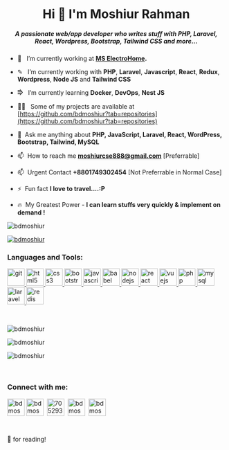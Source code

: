 <h1 align="center">Hi 👋 I'm Moshiur Rahman</h1>

<h5 align="center">A passionate web/app developer who writes stuff with PHP, Laravel, React, Wordpress, Bootstrap, Tailwind CSS and more...</h5>


- 🔭  &nbsp; I’m currently working at **[MS ElectroHome](https://www.mselectrohome.com/).**

- ✎ &nbsp; I’m currently working with  **PHP**, **Laravel**, **Javascript**, **React**, **Redux**, **Wordpress**, **Node JS** and **Tailwind CSS**

- ⭆  &nbsp; I’m currently learning **Docker**, **DevOps**, **Nest JS**

- 👨‍💻  &nbsp; Some of my projects are available at [https://github.com/bdmoshiur?tab=repositories](https://github.com/bdmoshiur?tab=repositories)

- 💬  &nbsp;Ask me anything about **PHP, JavaScript, Laravel, React, WordPress, Bootstrap, Tailwind, MySQL**

- 📫  &nbsp;How to reach me **moshiurcse888@gmail.com** [Preferrable]

- 📫  &nbsp;Urgent Contact **+8801749302454** [Not Preferrable in Normal Case]

- ⚡  &nbsp;Fun fact **I love to travel....:P**

- 🔥 &nbsp;My Greatest Power - **I can learn stuffs very quickly & implement on demand !**


<p align="left"> <img src="https://komarev.com/ghpvc/?username=bdmoshiur&label=Profile%20views&color=0e75b6&style=flat" alt="bdmoshiur" /> </p>

<p align="left"> <a href="https://github.com/ryo-ma/github-profile-trophy"><img src="https://github-profile-trophy.vercel.app/?username=bdmoshiur" alt="bdmoshiur" /></a> </p>

<h3 align="left">Languages and Tools:</h3>

<p align="left"><a href="https://git-scm.com/" target="_blank"> <img src="https://www.vectorlogo.zone/logos/git-scm/git-scm-icon.svg" alt="git" width="40" height="40"/> </a> <a href="https://www.w3.org/html/" target="_blank"> <img src="https://img.icons8.com/dusk/64/000000/html-5.png" alt="html5" width="40" height="40"/> </a><a href="https://www.w3schools.com/css/" target="_blank"> <img src="https://img.icons8.com/color/48/000000/css3.png" alt="css3" width="40" height="40"/> </a><a href="https://getbootstrap.com" target="_blank"> <img src="https://img.icons8.com/color/48/000000/bootstrap.png" alt="bootstrap" width="40" height="40"/> </a><a href="https://developer.mozilla.org/en-US/docs/Web/JavaScript" target="_blank"> <img src="https://img.icons8.com/color/48/000000/javascript.png" alt="javascript" width="40" height="40"/> </a><a href="https://babeljs.io/" target="_blank"> <img src="https://img.icons8.com/wired/64/000000/babel.png" alt="babel" width="40" height="40"/> </a><a href="https://nodejs.org" target="_blank"> <img src="https://img.icons8.com/color/48/000000/nodejs.png" alt="nodejs" width="40" height="40"/> </a><a href="https://reactjs.org/" target="_blank"> <img src="https://img.icons8.com/plasticine/48/000000/react.png" alt="react" width="40" height="40"/> </a><a href="https://vuejs.org/" target="_blank"> <img src="https://img.icons8.com/color/48/000000/vue-js.png" alt="vuejs" width="40" height="40"/> </a><a href="https://www.php.net" target="_blank"> <img src="https://img.icons8.com/color/48/000000/php.png" alt="php" width="40" height="40"/> </a><a href="https://www.mysql.com/" target="_blank"> <img src="https://img.icons8.com/color/48/000000/mysql.png" alt="mysql" width="40" height="40"/> </a><a href="https://laravel.com/" target="_blank"> <img src="https://img.icons8.com/fluent/48/000000/laravel.png" alt="laravel" width="40" height="40"/> </a><a href="https://redis.io" target="_blank"> <img src="https://img.icons8.com/color/48/000000/redis.png" alt="redis" width="40" height="40"/></a></p>

<br />
<p align="left"><img src="https://github-readme-stats.vercel.app/api/top-langs?username=ManiruzzamanAkash&show_icons=true&locale=en&layout=compact&theme=radical" alt="bdmoshiur" /></p>

<p><img align="center" src="https://github-readme-stats.vercel.app/api?username=ManiruzzamanAkash&show_icons=true&locale=en&theme=radical" alt="bdmoshiur" /></p>

<p><img align="center" src="https://github-readme-streak-stats.herokuapp.com/?user=ManiruzzamanAkash&theme=radical" alt="bdmoshiur" /></p>

<br />

<h3 align="left">Connect with me:</h3>

<p align="left"><a href="moshiurcse888@gmail.com" target="blank"><img align="center" src="https://img.icons8.com/color/64/000000/gmail-new.png" alt="bdmoshiur" height="40" width="40" /></a>&nbsp;<a href="https://www.linkedin.com/in/maniruzzamanakash/" target="blank"><img align="center" src="https://image.flaticon.com/icons/png/512/174/174857.png" alt="bdmoshiur" height="40" width="40" /></a> &nbsp;<a href="https://stackoverflow.com/users/5543577/maniruzzaman-akash" target="blank"><img align="center" src="https://img2.pngio.com/stackoverflow-icon-stack-overflow-png-512_512.png" alt="705293/ManiruzzamanAkash" height="40" width="40" /></a> &nbsp;<a href="https://fb.com/maniruzzaman.akash" target="blank"><img align="center" src="https://upload.wikimedia.org/wikipedia/commons/4/44/Facebook_Logo.png" alt="bdmoshiur" height="40" width="40" /></a> &nbsp;<a href="https://www.hackerrank.com/Maniruzzaman" target="blank"><img align="center" src="https://upload.wikimedia.org/wikipedia/commons/6/65/HackerRank_logo.png" alt="bdmoshiur" height="40" width="40" /></a></p>
<br />

🙏 for reading!

